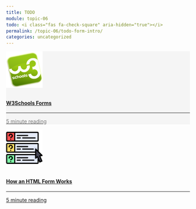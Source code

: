 ```yaml
---
title: TODO
module: topic-06
todo: <i class="fas fa-check-square" aria-hidden="true"></i>
permalink: /topic-06/todo-form-intro/
categories: uncategorized
---
```


<div class="row text-center">
    <div class="col-lg-4">
        <div class="bs-component">
          <div class="list-group">
              <div class="list-group-item" style="background-color: #F5F5F5">
              <a href="https://www.w3schools.com/html/html_forms.asp" target="_blank" class="list-group-item">
                <img src="../img/hw-icon-w3schools.png" style="max-height: 100px; margin: auto; margin-bottom: 10px;" />
                  <h4 class="list-group-item-heading">W3Schools Forms</h4>
                  <hr>
                  <p class="list-group-item-text" style="color: #777;"><i class="fa fa-clock-o" aria-hidden="true"></i> 5 minute reading</p>
                  </a>
              </div>
            </div>
        </div>
    </div>
    <div class="col-lg-4">
        <div class="bs-component">
          <div class="list-group">
              <a href="https://simfatic.com/forms/help/v40/how_does_an_html_form_work_.html" target="_blank" class="list-group-item">
                <img src="../img/hw-icon-how-form.svg" style="max-height: 100px; margin: auto; margin-bottom: 10px;" />
                  <h4 class="list-group-item-heading">How an HTML Form Works</h4>
                  <hr>
                  <p class="list-group-item-text"><i class="fa fa-clock-o" aria-hidden="true"></i> 5 minute reading</p>
              </a>
          </div>
        </div>
    </div>
</div>
